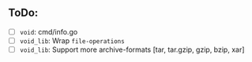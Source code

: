 ## ToDo: 
- [ ] `void`: cmd/info.go
- [ ] `void_lib`: Wrap `file-operations`
- [ ] `void_lib`: Support more archive-formats [tar, tar.gzip, gzip, bzip, xar]
